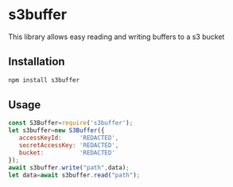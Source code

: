 # s3buffer

This library allows easy reading and writing buffers to a s3 bucket

## Installation
``` bash
npm install s3buffer
```

## Usage
``` javascript
const S3Buffer=require('s3buffer');
let s3buffer=new S3Buffer({
   accessKeyId:     'REDACTED',
   secretAccessKey: 'REDACTED',
   bucket:          'REDACTED'
});
await s3buffer.write("path",data);
let data=await s3buffer.read("path");
```
